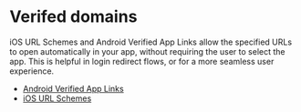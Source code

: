 # Verifed domains

iOS URL Schemes and Android Verified App Links allow the specified URLs to open automatically in your app, without requiring the user to select the app. This is helpful in login redirect flows, or for a more seamless user experience. 

* [Android Verified App Links](https://developer.android.com/training/app-links/verify-site-associations)
* [iOS URL Schemes](https://developer.apple.com/documentation/xcode/allowing_apps_and_websites_to_link_to_your_content/defining_a_custom_url_scheme_for_your_app)

